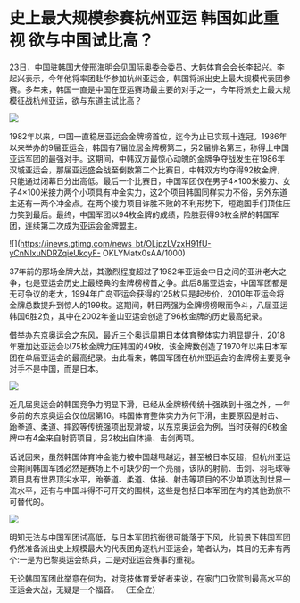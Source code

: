 # 史上最大规模参赛杭州亚运 韩国如此重视 欲与中国试比高？

23日，中国驻韩国大使邢海明会见国际奥委会委员、大韩体育会会长李起兴。李起兴表示，今年他将率团赴华参加杭州亚运会，韩国将派出史上最大规模代表团参赛。多年来，韩国一直是中国在亚运赛场最主要的对手之一，今年将派史上最大规模征战杭州亚运，欲与东道主试比高？

![](https://inews.gtimg.com/news_bt/OxM2E0b41GMZtcr041IjmHHvkc67v4zIyhOczJT4qb0_oAA/1000)

1982年以来，中国一直稳居亚运会金牌榜首位，迄今为止已实现十连冠。1986年以来举办的9届亚运会，韩国有7届位居金牌榜第二，另2届排名第三，称得上中国亚运军团的最强对手。这期间，中韩双方最惊心动魄的金牌争夺战发生在1986年汉城亚运会，那届亚运盛会战至倒数第二个比赛日，中韩双方均夺得92枚金牌，只能通过闭幕日分出高低。最后一个比赛日，中国军团仅在男子4×100米接力、女子4×100米接力两个小项具有冲金实力，这2个项目韩国同样实力不俗，另外东道主还有一两个冲金点。在两个接力项目许胜不败的不利形势下，短跑国手们顶住压力笑到最后。最终，中国军团以94枚金牌的成绩，险胜获得93枚金牌的韩国军团，连续第二次成为亚运会金牌盟主。

![](https://inews.gtimg.com/news_bt/OLjpzLVzxH91fU-yCnNlxuNDRZqieUkoyF-
OKLYMatx0sAA/1000)

37年前的那场金牌大战，其激烈程度超过了1982年亚运会中日之间的亚洲老大之争，也是亚运会历史上最经典的金牌榜榜首之争。此后8届亚运会，中国军团都是无可争议的老大，1994年广岛亚运会获得的125枚只是起步价，2010年亚运会将金牌总数提升到惊人的199枚。这期间，韩日两强为金牌榜榜眼而争斗，八届亚运韩国6胜2负，其中在2002年釜山亚运会创造了96枚金牌的历史最高纪录。

借举办东京奥运会之东风，最近三个奥运周期日本体育整体实力明显提升，2018年雅加达亚运会以75枚金牌力压韩国的49枚，该金牌数创造了1970年以来日本军团在单届亚运会的最高纪录。由此看来，韩国军团在杭州亚运会的金牌榜主要竞争对手不是中国，而是日本。

![](https://inews.gtimg.com/news_bt/Ou7m42kGyRvpCdLJLMngTv3QPXoJg3-RlV8eKQuAXWi10AA/1000)

近几届奥运会的韩国竞争力明显下滑，已经从金牌榜传统十强跌到十强之外，一年多前的东京奥运会仅位居第16。韩国体育整体实力为何下滑，主要原因是射击、跆拳道、柔道、摔跤等传统强项出现滑坡，以东京奥运会为例，当时获得的6枚金牌中有4金来自射箭项目，另2枚出自体操、击剑两项。

话说回来，虽然韩国体育冲金能力被中国越甩越远，甚至被日本反超，但杭州亚运会期间韩国军团必然是赛场上不可缺少的一个亮丽，该队的射箭、击剑、羽毛球等项目具有世界顶尖水平，跆拳道、柔道、体操、射击等项目的不少单项达到世界一流水平，还有与中国斗得不可开交的围棋，这些是包括日本军团在内的其他劲旅不可替代的。

![](https://inews.gtimg.com/news_bt/OdFICEr5IOqLhyxOGPoqQZUyNOUwEyAS9Mu58dffqLCQUAA/1000)

明知无法与中国军团试高低，与日本军团抗衡很可能落于下风，此前景下韩国军团仍然准备派出史上规模最大的代表团角逐杭州亚运会，笔者认为，其目的无非有两个:一是为巴黎奥运会练兵，二是对亚运会赛事的重视。

无论韩国军团此举意在何为，对竞技体育爱好者来说，在家门口欣赏到最高水平的亚运会大战，无疑是一个福音。 （王全立）

